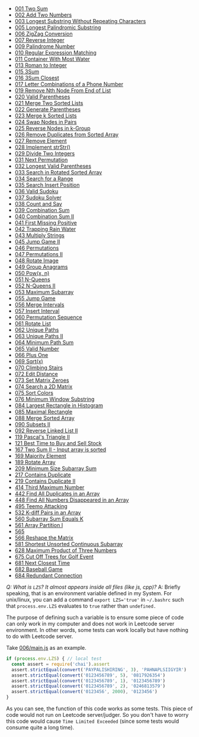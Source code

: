 - [001 Two Sum](./001)
- [002 Add Two Numbers](./002)
- [003 Longest Substring Without Repeating Characters](./003)
- [005 Longest Palindromic Substring](./005)
- [006 ZigZag Conversion](./006)
- [007 Reverse Integer](./007)
- [009 Palindrome Number](./009)
- [010 Regular Expression Matching](./010)
- [011 Container With Most Water ](./011)
- [013 Roman to Integer](./013)
- [015 3Sum](./015)
- [016 3Sum Closest](./016)
- [017 Letter Combinations of a Phone Number](./017)
- [019 Remove Nth Node From End of List](./019)
- [020 Valid Parentheses](./020)
- [021 Merge Two Sorted Lists](./021)
- [022 Generate Parentheses](./022)
- [023 Merge k Sorted Lists](./023)
- [024 Swap Nodes in Pairs](./024)
- [025 Reverse Nodes in k-Group](./025)
- [026 Remove Duplicates from Sorted Array](./026)
- [027 Remove Element](./027)
- [028 Implement strStr()](./028)
- [029 Divide Two Integers](./029)
- [031 Next Permutation](./031)
- [032 Longest Valid Parentheses](./032)
- [033 Search in Rotated Sorted Array](./033)
- [034 Search for a Range ](./034)
- [035 Search Insert Position](./035)
- [036 Valid Sudoku](./036)
- [037 Sudoku Solver](./037)
- [038 Count and Say](./038)
- [039 Combination Sum](./039)
- [040 Combination Sum II](./040)
- [041 First Missing Positive](./041)
- [042 Trapping Rain Water](./042)
- [043 Multiply Strings](./043)
- [045 Jump Game II](./045)
- [046 Permutations](./046)
- [047 Permutations II](./047)
- [048 Rotate Image](./048)
- [049 Group Anagrams](./049)
- [050 Pow(x, n)](./050)
- [051 N-Queens](./051)
- [052 N-Queens II](./052)
- [053 Maximum Subarray](./053)
- [055 Jump Game](./055)
- [056 Merge Intervals](./056)
- [057 Insert Interval](./057)
- [060 Permutation Sequence](./060)
- [061 Rotate List](./061)
- [062 Unique Paths](./062)
- [063 Unique Paths II](./063)
- [064 Minimum Path Sum](./064)
- [065 Valid Number](./065)
- [066 Plus One](./066)
- [069 Sqrt(x)](./069)
- [070 Climbing Stairs](./070)
- [072 Edit Distance](./072)
- [073 Set Matrix Zeroes](./073)
- [074 Search a 2D Matrix](./074)
- [075 Sort Colors](./075)
- [076 Minimum Window Substring](./076)
- [084 Largest Rectangle in Histogram](./084)
- [085 Maximal Rectangle](./085)
- [088 Merge Sorted Array](./088)
- [090 Subsets II](./090)
- [092 Reverse Linked List II](./092)
- [119 Pascal's Triangle II](./119)
- [121 Best Time to Buy and Sell Stock](./121)
- [167 Two Sum II - Input array is sorted](./167)
- [169 Majority Element](./169)
- [189 Rotate Array](./189)
- [209 Minimum Size Subarray Sum](./209)
- [217 Contains Duplicate](./217)
- [219 Contains Duplicate II](./219)
- [414 Third Maximum Number](./414)
- [442 Find All Duplicates in an Array](./442)
- [448 Find All Numbers Disappeared in an Array](./448)
- [495 Teemo Attacking](./495)
- [532 K-diff Pairs in an Array](./532)
- [560 Subarray Sum Equals K](./560)
- [561 Array Partition I](./561)
- [565](./565)
- [566 Reshape the Matrix](./566)
- [581 Shortest Unsorted Continuous Subarray](./581)
- [628 Maximum Product of Three Numbers](./628)
- [675 Cut Off Trees for Golf Event](./675)
- [681 Next Closest Time](./681)
- [682 Baseball Game](./682)
- [684 Redundant Connection](./684)

*Q: What is `LZS`? It almost appears inside all files (like js, cpp)?*
A: Briefly speaking, that is an environment variable defined in my System. For unix/linux, you can add a command `export LZS='true'` in `~/.bashrc` such that `process.env.LZS` evaluates to `true` rather than `undefined.`

The purpose of defining such a variable is to ensure some piece of code can only work in my computer and does not work in Leetcode server environment. In other words, some tests can work locally but have nothing to do with Leetcode server.

Take [006/main.js](./006/main.js) as an example.
```js
if (process.env.LZS) { // local test
  const assert = require('chai').assert
  assert.strictEqual(convert('PAYPALISHIRING', 3), 'PAHNAPLSIIGYIR')
  assert.strictEqual(convert('0123456789', 5), '0817926354')
  assert.strictEqual(convert('0123456789', 1), '0123456789')
  assert.strictEqual(convert('0123456789', 2), '0246813579')
  assert.strictEqual(convert('0123456', 2000), '0123456')
}
```

As you can see, the function of this code works as some tests. This piece of code would not run on Leetcode server/judger. So you don't have to worry this code would cause `Time Limited Exceeded` (since some tests would consume quite a long time).
